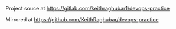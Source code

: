 Project souce at https://gitlab.com/keithraghubar1/devops-practice

Mirrored at https://github.com/KeithRaghubar/devops-practice
